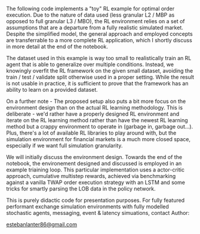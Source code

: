 The following code implements a "toy" RL example for optimal order execution. Due to the nature of data used (less granular L2 / MBP as opposed to full granular L3 / MBO), the RL environment relies on a set of assumptions that are a departure from a fully realistic simulated market. Despite the simplified model, the general approach and employed concepts are transferrable to a more complete RL application, which I shortly discuss in more detail at the end of the notebook.

The dataset used in this example is way too small to realistically train an RL agent that is able to generalize over multiple conditions. Instead, we knowingly overfit the RL framework on the given small dataset, avoiding the train / test / validate split otherwise used in a proper setting. While the result is not usable in practice, it is sufficient to prove that the framework has an ability to learn on a provided dataset.

On a further note - The proposed setup also puts a bit more focus on the environment design than on the actual RL learning methodology. This is deliberate - we'd rather have a properly designed RL environment and iterate on the RL learning method rather than have the newest RL learning method but a crappy environment to operate in (garbage in, garbage out...). Plus, there's a lot of available RL libraries to play around with, but the simulation environment for financial markets is a much more closed space, especially if we want full simulation granularity.

We will initially discuss the environment design. Towards the end of the notebook, the environement designed and discussed is employed in an example triaining loop. This particular implementation uses a actor-critic approach, cumulative multistep rewards, achieved via benchmarking against a vanilla TWAP order execution strategy with an LSTM and some tricks for smartly parsing the LOB data in the policy network.

This is purely didactic code for presentation purposes. 
For fully featured performant exchange simulation environments with fully modelled stochastic agents, messaging, event & latency simuations, contact Author:

estebanlanter86@gmail.com
